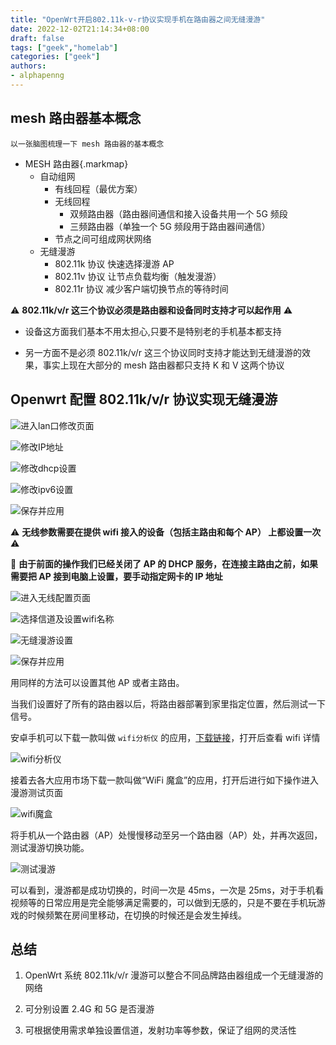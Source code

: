 ```yaml
---
title: "OpenWrt开启802.11k-v-r协议实现手机在路由器之间无缝漫游"
date: 2022-12-02T21:14:34+08:00
draft: false
tags: ["geek","homelab"]
categories: ["geek"]
authors:
- alphapenng
---
```


## mesh 路由器基本概念

`以一张脑图梳理一下 mesh 路由器的基本概念`

-   MESH 路由器{.markmap}
    -   自动组网
        -   有线回程（最优方案）
        -   无线回程
            -   双频路由器（路由器间通信和接入设备共用一个 5G 频段
            -   三频路由器（单独一个 5G 频段用于路由器间通信）
        -   节点之间可组成网状网络
    -   无缝漫游
        -   802.11k 协议 快速选择漫游 AP
        -   802.11v 协议 让节点负载均衡（触发漫游）
        -   802.11r 协议 减少客户端切换节点的等待时间

⚠️ **802.11k/v/r 这三个协议必须是路由器和设备同时支持才可以起作用** ⚠️

-   设备这方面我们基本不用太担心,只要不是特别老的手机基本都支持

-   另一方面不是必须 802.11k/v/r 这三个协议同时支持才能达到无缝漫游的效果，事实上现在大部分的 mesh 路由器都只支持 K 和 V 这两个协议

## Openwrt 配置 802.11k/v/r 协议实现无缝漫游

![进入lan口修改页面](https://alphapenng-1305651397.cos.ap-shanghai.myqcloud.com/uPic/2022_12_04_IXO0rh.png)

![修改IP地址](https://alphapenng-1305651397.cos.ap-shanghai.myqcloud.com/uPic/2022_12_04_ZQPakc.png)

![修改dhcp设置](https://alphapenng-1305651397.cos.ap-shanghai.myqcloud.com/uPic/2022_12_04_wVqsxW.png)

![修改ipv6设置](https://alphapenng-1305651397.cos.ap-shanghai.myqcloud.com/uPic/2022_12_04_zRVMPx.png)

![保存并应用](https://alphapenng-1305651397.cos.ap-shanghai.myqcloud.com/uPic/2022_12_04_H0W4Lr.png)

⚠️ **无线参数需要在提供 wifi 接入的设备（包括主路由和每个 AP） 上都设置一次** ⚠️

💁 **由于前面的操作我们已经关闭了 AP 的 DHCP 服务，在连接主路由之前，如果需要把 AP 接到电脑上设置，要手动指定网卡的 IP 地址**

![进入无线配置页面](https://alphapenng-1305651397.cos.ap-shanghai.myqcloud.com/uPic/2022_12_04_Gujron.png)

![选择信道及设置wifi名称](https://alphapenng-1305651397.cos.ap-shanghai.myqcloud.com/uPic/2022_12_05_oJDzOB.png)

![无缝漫游设置](https://alphapenng-1305651397.cos.ap-shanghai.myqcloud.com/uPic/2022_12_05_KjEi6o.png)

![保存并应用](https://alphapenng-1305651397.cos.ap-shanghai.myqcloud.com/uPic/2022_12_05_sjgk94.png)

用同样的方法可以设置其他 AP 或者主路由。

当我们设置好了所有的路由器以后，将路由器部署到家里指定位置，然后测试一下信号。

安卓手机可以下载一款叫做 `wifi分析仪` 的应用，[下载链接](https://github.com/VREMSoftwareDevelopment/WiFiAnalyzer/releases)，打开后查看 wifi 详情

![wifi分析仪](https://alphapenng-1305651397.cos.ap-shanghai.myqcloud.com/uPic/2022_12_05_uidQgU.png)

接着去各大应用市场下载一款叫做“WiFi 魔盒”的应用，打开后进行如下操作进入漫游测试页面

![wifi魔盒](https://alphapenng-1305651397.cos.ap-shanghai.myqcloud.com/uPic/2022_12_05_ygx8pm.png)

将手机从一个路由器（AP）处慢慢移动至另一个路由器（AP）处，并再次返回，测试漫游切换功能。

![测试漫游](https://alphapenng-1305651397.cos.ap-shanghai.myqcloud.com/uPic/2022_12_05_8dtuXU.png)

可以看到，漫游都是成功切换的，时间一次是 45ms，一次是 25ms，对于手机看视频等的日常应用是完全能够满足需要的，可以做到无感的，只是不要在手机玩游戏的时候频繁在房间里移动，在切换的时候还是会发生掉线。

## 总结

1. OpenWrt 系统 802.11k/v/r 漫游可以整合不同品牌路由器组成一个无缝漫游的网络

2. 可分别设置 2.4G 和 5G 是否漫游

3. 可根据使用需求单独设置信道，发射功率等参数，保证了组网的灵活性
